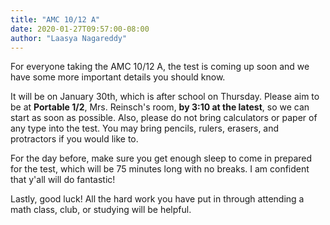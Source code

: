 ```yaml
---
title: "AMC 10/12 A"
date: 2020-01-27T09:57:00-08:00
author: "Laasya Nagareddy"
---
```


For everyone taking the AMC 10/12 A, the test is coming up soon and we have some more important details you should know. 

It will be on January 30th, which is after school on Thursday. Please aim to be at **Portable 1/2**, Mrs. Reinsch's room, **by 3:10 at the latest**, so we can start as soon as possible. Also, please do not bring calculators or paper of any type into the test. You may bring pencils, rulers, erasers, and protractors if you would like to. 

For the day before, make sure you get enough sleep to come in prepared for the test, which will be 75 minutes long with no breaks. I am confident that y'all will do fantastic!

Lastly, good luck! All the hard work you have put in through attending a math class, club, or studying will be helpful.